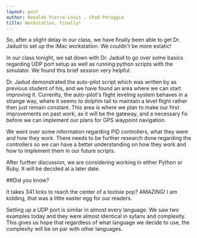 ```yaml
---
layout: post
author: Renaldo Pierre-Louis , Chad Peruggia
title: Workstation, Finally!
---
```


So, after a slight delay in our class, we have finally been able to get Dr. Jadud to set up the iMac workstation.  We couldn't be more estatic!

In our class tonight, we sat down with Dr. Jadud to go over some basics regarding UDP port setup as well as running python scripts with the simulator.  We found this brief session very helpful.

Dr. Jadud demonstrated the auto-pilot script which was written by as previous student of his, and we have found an area where we can start improving it.  Currenlty, the auto-pilot's flight leveling system behaves in a strange way, where it seems to dolphin tail to maintain a level flight rather then just remain constant.  This area is where we plan to make our first improvements on past work, as it will be the gateway, and a necessary fix before we can implement our plans for GPS waypoint navigation.

We went over some information regarding PID controllers, what they were and how they work.  There needs to be further research done regarding the controllers so we can have a better understanding on how they work and how to implement them in our future scripts.

After further discussion, we are considering working in either Python or Ruby.  It will be decided at a later date.

##Did you know? 

It takes 341 licks to reach the center of a tootsie pop? AMAZING!  I am kidding, that was a little easter egg for our readers.

Setting up a UDP port is similar in almost every language.  We saw two examples today and they were almost identical in sytanx and complexity.  This gives us hope that regardless of what language we decide to use, the complexity will be on par with other languages. 

